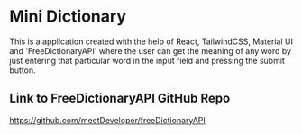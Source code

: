 # Mini Dictionary

This is a application created with the help of React, TailwindCSS, Material UI and 'FreeDictionaryAPI' where the user can get the meaning of any word by just entering that particular word in the input field and pressing the submit button.

## Link to FreeDictionaryAPI GitHub Repo

https://github.com/meetDeveloper/freeDictionaryAPI
